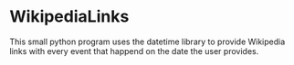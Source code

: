 # WikipediaLinks

This small python program uses the datetime library to provide Wikipedia links with every event that happend on the date the user provides.
